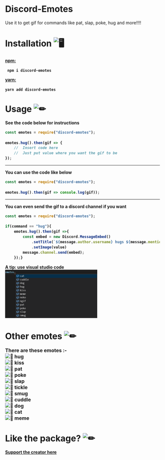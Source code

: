# Discord-Emotes
Use it to get gif for commands like pat, slap, poke, hug and more!!!!

# Installation <img src="https://cdn.discordapp.com/emojis/316264057659326464.png?v=1" alt = "🖥" width="35px">
<b><a href = "https://www.npmjs.com/package/discord-emotes"> npm: </a><b> 
<p>
<code> npm i discord-emotes </code>
    <p><b><a href = "https://classic.yarnpkg.com/en/package/discord-emotes"> yarn: </a></p>
        <code>yarn add discord-emotes </code>

# Usage <img src="https://cdn.discordapp.com/emojis/757399420319825950.png?v=1" alt = "✏" width="35px">
<b>See the code below for instructions</b>
```js
const emotes = require("discord-emotes");

emotes.hug().then(gif => {
    //  Insert code here
    //  Just put value where you want the gif to be
});                                     
```
***
<b>You can use the code like below</b><b>
```js
const emotes = require("discord-emotes");

emotes.hug().then(gif => console.log(gif));                                     
```
***
<b>You can even send the gif to a discord channel if you want</b>
```js
const emotes = require("discord-emotes");

if(command == "hug"){
    emotes.hug().then(gif =>{
        const embed = new Discord.MessageEmbed()
            .setTitle(`${message.author.username} hugs ${message.mentions.users.first().username}`)
            .setImage(value)
        message.channel.send(embed);
    });}
```
<b>
A tip: use visual studio code <br>
<img src = "https://github.com/TheRamann/Discord-Emotes/blob/main/Md%20Files/Preview.png?raw=true" width = "300">

# Other emotes <img src="https://cdn.discordapp.com/emojis/781428090454147092.gif?v=1" alt = "✏" width="35px">
 <font size="3"> There are these emotes :- <br>
<img src="https://cdn.discordapp.com/emojis/563830235259338762.png?v=1" alt = "📝" width="15px"> hug <br> 
<img src="https://cdn.discordapp.com/emojis/563830235259338762.png?v=1" alt = "📝" width="15px"> kiss <br>
<img src="https://cdn.discordapp.com/emojis/563830235259338762.png?v=1" alt = "📝" width="15px"> pat <br>
<img src="https://cdn.discordapp.com/emojis/563830235259338762.png?v=1" alt = "📝" width="15px"> poke <br>
<img src="https://cdn.discordapp.com/emojis/563830235259338762.png?v=1" alt = "📝" width="15px"> slap <br>
<img src="https://cdn.discordapp.com/emojis/563830235259338762.png?v=1" alt = "📝" width="15px"> tickle <br>
<img src="https://cdn.discordapp.com/emojis/563830235259338762.png?v=1" alt = "📝" width="15px"> smug <br>
<img src="https://cdn.discordapp.com/emojis/563830235259338762.png?v=1" alt = "📝" width="15px"> cuddle <br>
<img src="https://cdn.discordapp.com/emojis/563830235259338762.png?v=1" alt = "📝" width="15px"> dog <br>
<img src="https://cdn.discordapp.com/emojis/563830235259338762.png?v=1" alt = "📝" width="15px"> cat <br>
<img src="https://cdn.discordapp.com/emojis/563830235259338762.png?v=1" alt = "📝" width="15px"> meme <br>
</font>

# Like the package? <img src="https://cdn.discordapp.com/emojis/599598716521021441.gif?v=1" alt = "✏" width="35px">
<a href = "https://www.buymeacoffee.com/TheRamann">
Support the creator here
</a>